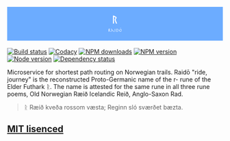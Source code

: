 ![Raidō](https://raw.githubusercontent.com/Turistforeningen/Raido/master/assets/raido.png "Raidō")

[![Build status](https://img.shields.io/wercker/ci/574fea60ae1a1b664815fbcd.svg "Build status")](https://app.wercker.com/project/bykey/2ba1a86eacf6eb53f2efb58507f5de74)
[![Codacy](https://img.shields.io/codacy/c1cc2fb578a44622b1712f65163bb1c5.svg "Codacy")](https://www.codacy.com/app/starefossen/Raido)
[![NPM downloads](https://img.shields.io/npm/dm/raido.svg "NPM downloads")](https://www.npmjs.com/package/raido)
[![NPM version](https://img.shields.io/npm/v/raido.svg "NPM version")](https://www.npmjs.com/package/raido)
[![Node version](https://img.shields.io/node/v/raido.svg "Node version")](https://www.npmjs.com/package/raido)
[![Dependency status](https://img.shields.io/david/Turistforeningen/Raido.svg "Dependency status")](https://david-dm.org/Turistforeningen/Raido)

Microservice for shortest path routing on Norwegian trails. Raidō "ride,
journey" is the reconstructed Proto-Germanic name of the r- rune of the Elder
Futhark ᚱ. The name is attested for the same rune in all three rune poems, Old
Norwegian Ræið Icelandic Reið, Anglo-Saxon Rad.

> ᚱ Ræið kveða rossom væsta;
> Reginn sló sværðet bæzta.

## [MIT lisenced](https://github.com/Turistforeningen/Raidō/blob/master/LICENSE)
